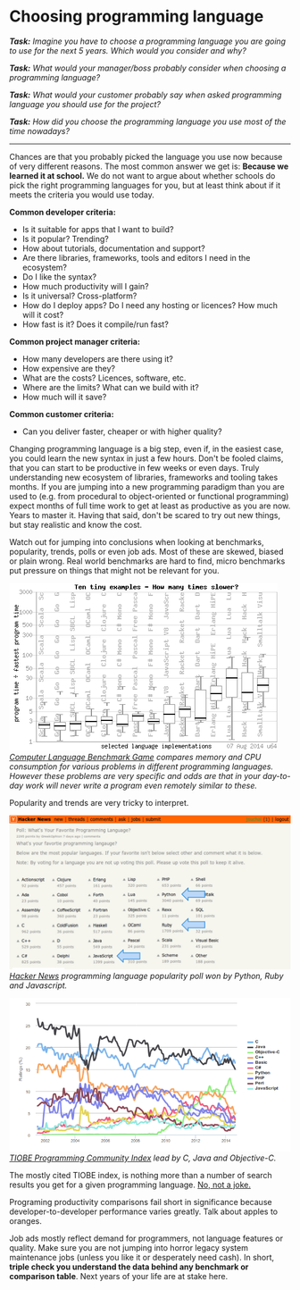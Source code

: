# Choosing programming language


_**Task:** Imagine you have to choose a programming language you are going to use for the next 5 years. Which would you consider and why?_

    
_**Task:** What would your manager/boss probably consider when choosing a programming language?_


_**Task:** What would your customer probably say when asked programming language you should use for the project?_


_**Task:** How did you choose the programming language you use most of the time nowadays?_

---

Chances are that you probably picked the language you use now because of very different reasons. The most common answer we get is: **Because we learned it at school.** We do not want to argue about whether schools do pick the right programming languages for you, but at least think about if it meets the criteria you would use today.

**Common developer criteria:**

- Is it suitable for apps that I want to build?
- Is it popular? Trending?
- How about tutorials, documentation and support?
- Are there libraries, frameworks, tools and editors I need in the ecosystem?
- Do I like the syntax?
- How much productivity will I gain?
- Is it universal? Cross-platform?
- How do I deploy apps? Do I need any hosting or licences? How much will it cost?
- How fast is it? Does it compile/run fast?

**Common project manager criteria:**

- How many developers are there using it?
- How expensive are they?
- What are the costs? Licences, software, etc.
- Where are the limits? What can we build with it?
- How much will it save?

**Common customer criteria:**

- Can you deliver faster, cheaper or with higher quality?


Changing programming language is a big step, even if, in the easiest case, you could learn the new syntax in just a few hours. Don't be fooled claims, that you can start to be productive in few weeks or even days. Truly understanding new ecosystem of libraries, frameworks and tooling takes months. If you are jumping into a new programming paradigm than you are used to (e.g. from procedural to object-oriented or functional programming) expect months of full time work to get at least as productive as you are now. Years to master it. Having that said, don't be scared to try out new things, but stay realistic and know the cost. 
 
Watch out for jumping into conclusions when looking at benchmarks, popularity, trends, polls or even job ads. Most of these are skewed, biased or plain wrong. Real world benchmarks are hard to find, micro benchmarks put pressure on things that might not be relevant for you.
 
 ![Computer Language Benchmark Game comparison chart](https://github.com/minio-sk/crafting-web-applications/raw/wip/assets/computer-language-benchmark-game.png)  
 _[Computer Language Benchmark Game](http://benchmarksgame.alioth.debian.org/) compares memory and CPU consumption for various problems in different programming languages. However these problems are very specific and odds are that in your day-to-day work will never write a program even remotely similar to these._
 
 Popularity and trends are very tricky to interpret. 
 
 ![Hacker News Programming language popularity poll](https://github.com/minio-sk/crafting-web-applications/raw/wip/assets/hackernews-poll.png)  
  _[Hacker News](https://news.ycombinator.com/item?id=3746692) programming language popularity poll won by Python, Ruby and Javascript._
  
 ![TIOBE Programming Community Index](https://github.com/minio-sk/crafting-web-applications/raw/wip/assets/tiobe-index.png)  
   _[TIOBE Programming Community Index](http://www.tiobe.com/index.php/content/paperinfo/tpci/index.html) lead by C, Java and Objective-C._
  
  
 The mostly cited TIOBE index, is nothing more than a number of search results you get for a given programming language. [No, not a joke.](http://www.tiobe.com/index.php/content/paperinfo/tpci/tpci_definition.htm)
 
 Programing productivity comparisons fail short in significance because developer-to-developer performance varies greatly. Talk about apples to oranges. 
 
 Job ads mostly reflect demand for programmers, not language features or quality. Make sure you are not jumping into horror legacy system maintenance jobs (unless you like it or desperately need cash). In short, **triple check you understand the data behind any benchmark or comparison table**. Next years of your life are at stake here. 

